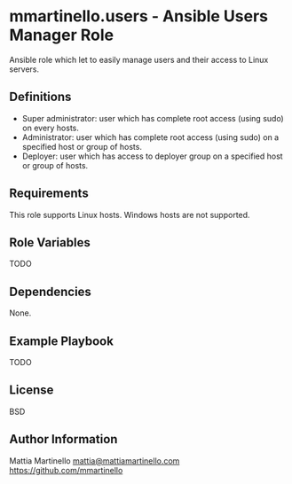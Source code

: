 mmartinello.users - Ansible Users Manager Role
==============================================

Ansible role which let to easily manage users and their access to Linux servers.

Definitions
-----------

- Super administrator: user which has complete root access (using sudo) on every hosts.
- Administrator: user which has complete root access (using sudo) on a specified host or group of hosts.
- Deployer: user which has access to deployer group on a specified host or group of hosts.

Requirements
------------

This role supports Linux hosts. Windows hosts are not supported.

Role Variables
--------------

TODO

Dependencies
------------

None.

Example Playbook
----------------

TODO

License
-------

BSD

Author Information
------------------

Mattia Martinello
mattia@mattiamartinello.com
https://github.com/mmartinello
